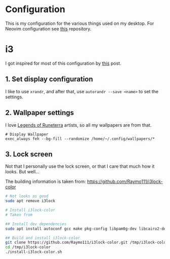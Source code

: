 # Configuration

This is my configuration for the various things used on my desktop. For Neovim configuration see
[this](https://github.com/goldencoderam/nvim-dotfiles) repository.

# i3

I got inspired for most of this configuration by [this](https://itsfoss.com/i3-customization/#customize-i3-lock-screen) post.

## 1. Set display configuration

I like to use `xrandr`, and after that, use `autorandr --save <name>` to set the settings.

## 2. Wallpaper settings

I love [Legends of Runeterra](https://playruneterra.com/en-us/) artists, so all my wallpapers are from that.

```config
# Display Wallpaper
exec_always feh --bg-fill --randomize /home/~/.config/wallpapers/*
```
## 3. Lock screen

Not that I personally use the lock screen, or that I care that much how it looks. But well...

The building information is taken from: https://github.com/Raymo111/i3lock-color

```bash
# Not looks as good
sudo apt remove i3lock

# Install i3lock-color
# Taken from 

## Install dev dependencies
sudo apt install autoconf gcc make pkg-config libpam0g-dev libcairo2-dev libfontconfig1-dev libxcb-composite0-dev libev-dev libx11-xcb-dev libxcb-xkb-dev libxcb-xinerama0-dev libxcb-randr0-dev libxcb-image0-dev libxcb-util-dev libxcb-xrm-dev libxkbcommon-dev libxkbcommon-x11-dev libjpeg-dev

## Build and install i3lock-color
git clone https://github.com/Raymo111/i3lock-color.git /tmp/i3lock-color
cd /tmp/i3lock-color
./install-i3lock-color.sh
```
